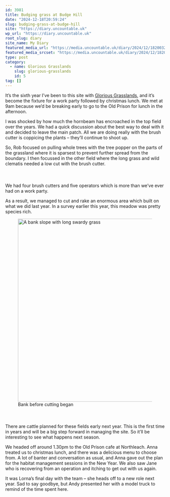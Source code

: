 ```yaml
---
id: 3981
title: Budging grass at Budge Hill
date: "2024-12-18T20:59:24"
slug: budging-grass-at-budge-hill
site: "https://diary.uncountable.uk"
wp_url: "https://diary.uncountable.uk"
root_slug: diary
site_name: My Diary
featured_media_url: "https://media.uncountable.uk/diary/2024/12/18200323/IMG20241218130924.webp"
featured_media_srcset: "https://media.uncountable.uk/diary/2024/12/18200323/IMG20241218130924-300x169.webp 300w, https://media.uncountable.uk/diary/2024/12/18200323/IMG20241218130924-1024x576.webp 1024w, https://media.uncountable.uk/diary/2024/12/18200323/IMG20241218130924-150x150.webp 150w, https://media.uncountable.uk/diary/2024/12/18200323/IMG20241218130924-640x360.webp 640w, https://media.uncountable.uk/diary/2024/12/18200323/IMG20241218130924.webp 2000w"
type: post
category:
  - name: Glorious Grasslands
    slug: glorious-grasslands
    id: 5
tag: []
---
```



<p>It&#8217;s the sixth year I&#8217;ve been to this site with <a href="https://www.cotswolds-nl.org.uk/looking-after/our-grasslands-projects/glorious-cotswolds-grasslands/">Glorious Grasslands</a>, and it&#8217;s become the fixture for a work party followed by christmas lunch.  We met at 9am because we&#8217;d be breaking early to go to the Old Prison for lunch in the afternoon.</p>



<p>I was shocked by how much the hornbeam has encroached in the top field over the years.  We had a quick discussion about the best way to deal with it and decided to leave the main patch.  All we are doing really with the brush cutter is coppicing the plants &#8211; they&#8217;ll continue to shoot up.  </p>



<p>So, Rob focused on pulling whole trees with the tree popper on the parts of the grassland where it is sparsest to prevent further spread from the boundary.  I then focussed in the other field where the long grass and wild clematis needed a low cut with the brush cutter.</p>


<style>.kb-row-layout-id3981_a3339b-8f > .kt-row-column-wrap{align-content:start;}:where(.kb-row-layout-id3981_a3339b-8f > .kt-row-column-wrap) > .wp-block-kadence-column{justify-content:start;}.kb-row-layout-id3981_a3339b-8f > .kt-row-column-wrap{column-gap:var(--global-kb-gap-md, 2rem);row-gap:var(--global-kb-gap-md, 2rem);padding-top:var(--global-kb-spacing-sm, 1.5rem);padding-bottom:var(--global-kb-spacing-sm, 1.5rem);grid-template-columns:repeat(2, minmax(0, 1fr));}.kb-row-layout-id3981_a3339b-8f > .kt-row-layout-overlay{opacity:0.30;}@media all and (max-width: 1024px){.kb-row-layout-id3981_a3339b-8f > .kt-row-column-wrap{grid-template-columns:repeat(2, minmax(0, 1fr));}}@media all and (max-width: 767px){.kb-row-layout-id3981_a3339b-8f > .kt-row-column-wrap{grid-template-columns:minmax(0, 1fr);}.kb-row-layout-id3981_a3339b-8f > .kt-row-column-wrap > .wp-block-kadence-column:nth-of-type(1){order:2;}.kb-row-layout-id3981_a3339b-8f > .kt-row-column-wrap > .wp-block-kadence-column:nth-of-type(2){order:1;}.kb-row-layout-id3981_a3339b-8f > .kt-row-column-wrap > .wp-block-kadence-column:nth-of-type(3){order:12;}.kb-row-layout-id3981_a3339b-8f > .kt-row-column-wrap > .wp-block-kadence-column:nth-of-type(4){order:11;}.kb-row-layout-id3981_a3339b-8f > .kt-row-column-wrap > .wp-block-kadence-column:nth-of-type(5){order:22;}.kb-row-layout-id3981_a3339b-8f > .kt-row-column-wrap > .wp-block-kadence-column:nth-of-type(6){order:21;}.kb-row-layout-id3981_a3339b-8f > .kt-row-column-wrap > .wp-block-kadence-column:nth-of-type(7){order:32;}.kb-row-layout-id3981_a3339b-8f > .kt-row-column-wrap > .wp-block-kadence-column:nth-of-type(8){order:31;}}</style><div class="kb-row-layout-wrap kb-row-layout-id3981_a3339b-8f alignnone wp-block-kadence-rowlayout"><div class="kt-row-column-wrap kt-has-2-columns kt-row-layout-equal kt-tab-layout-inherit kt-mobile-layout-row kt-row-valign-top">
<style>.kadence-column3981_7b544b-92 > .kt-inside-inner-col,.kadence-column3981_7b544b-92 > .kt-inside-inner-col:before{border-top-left-radius:0px;border-top-right-radius:0px;border-bottom-right-radius:0px;border-bottom-left-radius:0px;}.kadence-column3981_7b544b-92 > .kt-inside-inner-col{column-gap:var(--global-kb-gap-sm, 1rem);}.kadence-column3981_7b544b-92 > .kt-inside-inner-col{flex-direction:column;}.kadence-column3981_7b544b-92 > .kt-inside-inner-col > .aligncenter{width:100%;}.kadence-column3981_7b544b-92 > .kt-inside-inner-col:before{opacity:0.3;}.kadence-column3981_7b544b-92{position:relative;}@media all and (max-width: 1024px){.kadence-column3981_7b544b-92 > .kt-inside-inner-col{flex-direction:column;justify-content:center;}}@media all and (max-width: 767px){.kadence-column3981_7b544b-92 > .kt-inside-inner-col{flex-direction:column;justify-content:center;}}</style>
<div class="wp-block-kadence-column kadence-column3981_7b544b-92"><div class="kt-inside-inner-col">
<p>We had four brush cutters and five operators which is more than we&#8217;ve ever had on a work party.  </p>



<p>As a result, we managed to cut and rake an enormous area which built on what we did last year.  In a survey earlier this year, this meadow was pretty species rich.</p>
</div></div>


<style>.kadence-column3981_750327-9d > .kt-inside-inner-col,.kadence-column3981_750327-9d > .kt-inside-inner-col:before{border-top-left-radius:0px;border-top-right-radius:0px;border-bottom-right-radius:0px;border-bottom-left-radius:0px;}.kadence-column3981_750327-9d > .kt-inside-inner-col{column-gap:var(--global-kb-gap-sm, 1rem);}.kadence-column3981_750327-9d > .kt-inside-inner-col{flex-direction:column;}.kadence-column3981_750327-9d > .kt-inside-inner-col > .aligncenter{width:100%;}.kadence-column3981_750327-9d > .kt-inside-inner-col:before{opacity:0.3;}.kadence-column3981_750327-9d{position:relative;}@media all and (max-width: 1024px){.kadence-column3981_750327-9d > .kt-inside-inner-col{flex-direction:column;justify-content:center;}}@media all and (max-width: 767px){.kadence-column3981_750327-9d > .kt-inside-inner-col{flex-direction:column;justify-content:center;}}</style>
<div class="wp-block-kadence-column kadence-column3981_750327-9d"><div class="kt-inside-inner-col">
<figure class="wp-block-image size-large"><img loading="lazy" decoding="async" width="1024" height="576" src="https://media.uncountable.uk/diary/2024/12/18200322/IMG20241218094910-1024x576.webp" alt="A bank slope with long swardy grass" class="wp-image-3977" srcset="https://media.uncountable.uk/diary/2024/12/18200322/IMG20241218094910-1024x576.webp 1024w, https://media.uncountable.uk/diary/2024/12/18200322/IMG20241218094910-300x169.webp 300w, https://media.uncountable.uk/diary/2024/12/18200322/IMG20241218094910-640x360.webp 640w, https://media.uncountable.uk/diary/2024/12/18200322/IMG20241218094910.webp 2000w" sizes="auto, (max-width: 1024px) 100vw, 1024px" /><figcaption class="wp-element-caption">Bank before cutting began</figcaption></figure>
</div></div>

</div></div>


<p>There are cattle planned for these fields early next year.  This is the first time in years and will be a big step forward in managing the site.  So it&#8217;ll be interesting to see what happens next season.</p>



<p>We headed off around 1.30pm to the Old Prison cafe at Northleach. Anna treated us to christmas lunch, and there was a delicious menu to choose from. A lot of banter and conversation as usual, and Anna gave out the plan for the habitat management sessions in the New Year. We also saw Jane who is recovering from an operation and itching to get out with us again.</p>



<p>It was Lorna&#8217;s final day with the team &#8211; she heads off to a new role next year.   Sad to say goodbye, but Andy presented her with a model truck to remind of the time spent here.</p>
